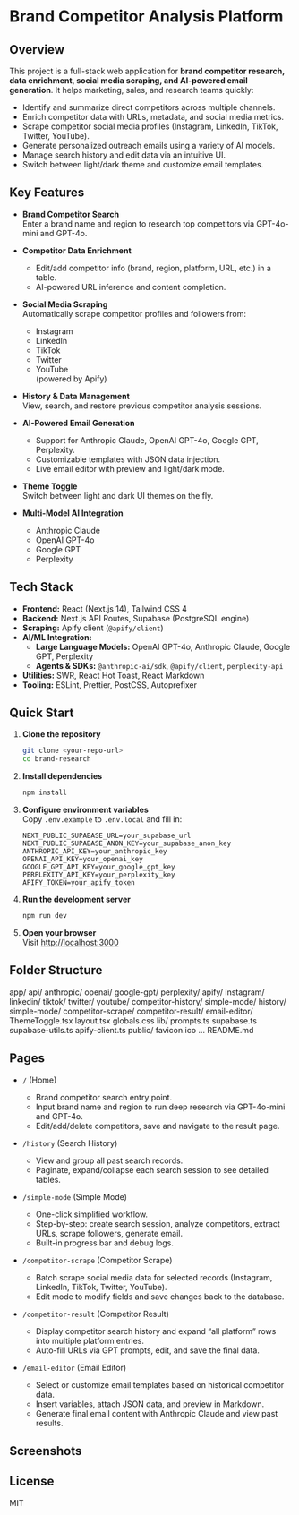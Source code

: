 # Brand Competitor Analysis Platform

## Overview

This project is a full-stack web application for **brand competitor research, data enrichment, social media scraping, and AI-powered email generation**. It helps marketing, sales, and research teams quickly:

- Identify and summarize direct competitors across multiple channels.  
- Enrich competitor data with URLs, metadata, and social media metrics.  
- Scrape competitor social media profiles (Instagram, LinkedIn, TikTok, Twitter, YouTube).  
- Generate personalized outreach emails using a variety of AI models.  
- Manage search history and edit data via an intuitive UI.  
- Switch between light/dark theme and customize email templates.

## Key Features

- **Brand Competitor Search**  
  Enter a brand name and region to research top competitors via GPT-4o-mini and GPT-4o.

- **Competitor Data Enrichment**  
  - Edit/add competitor info (brand, region, platform, URL, etc.) in a table.  
  - AI-powered URL inference and content completion.

- **Social Media Scraping**  
  Automatically scrape competitor profiles and followers from:  
  - Instagram  
  - LinkedIn  
  - TikTok  
  - Twitter  
  - YouTube  
  (powered by Apify)

- **History & Data Management**  
  View, search, and restore previous competitor analysis sessions.

- **AI-Powered Email Generation**  
  - Support for Anthropic Claude, OpenAI GPT-4o, Google GPT, Perplexity.  
  - Customizable templates with JSON data injection.  
  - Live email editor with preview and light/dark mode.

- **Theme Toggle**  
  Switch between light and dark UI themes on the fly.

- **Multi-Model AI Integration**  
  - Anthropic Claude  
  - OpenAI GPT-4o  
  - Google GPT  
  - Perplexity

## Tech Stack

- **Frontend:** React (Next.js 14), Tailwind CSS 4  
- **Backend:** Next.js API Routes, Supabase (PostgreSQL engine)  
- **Scraping:** Apify client (`@apify/client`)  
- **AI/ML Integration:**  
  - **Large Language Models:** OpenAI GPT-4o, Anthropic Claude, Google GPT, Perplexity  
  - **Agents & SDKs:** `@anthropic-ai/sdk`, `@apify/client`, `perplexity-api`  
- **Utilities:** SWR, React Hot Toast, React Markdown  
- **Tooling:** ESLint, Prettier, PostCSS, Autoprefixer

## Quick Start

1. **Clone the repository**
   ```bash
   git clone <your-repo-url>
   cd brand-research
   ```

2. **Install dependencies**
   ```bash
   npm install
   ```

3. **Configure environment variables**  
   Copy `.env.example` to `.env.local` and fill in:
   ```dotenv
   NEXT_PUBLIC_SUPABASE_URL=your_supabase_url
   NEXT_PUBLIC_SUPABASE_ANON_KEY=your_supabase_anon_key
   ANTHROPIC_API_KEY=your_anthropic_key
   OPENAI_API_KEY=your_openai_key
   GOOGLE_GPT_API_KEY=your_google_gpt_key
   PERPLEXITY_API_KEY=your_perplexity_key
   APIFY_TOKEN=your_apify_token
   ```

4. **Run the development server**
   ```bash
   npm run dev
   ```

5. **Open your browser**  
   Visit [http://localhost:3000](http://localhost:3000)

## Folder Structure



app/
api/
anthropic/
openai/
google-gpt/
perplexity/
apify/
instagram/
linkedin/
tiktok/
twitter/
youtube/
competitor-history/
simple-mode/
history/
simple-mode/
competitor-scrape/
competitor-result/
email-editor/
ThemeToggle.tsx
layout.tsx
globals.css
lib/
prompts.ts
supabase.ts
supabase-utils.ts
apify-client.ts
public/
favicon.ico
...
README.md


## Pages

- `/` (Home)  
  - Brand competitor search entry point.  
  - Input brand name and region to run deep research via GPT-4o-mini and GPT-4o.  
  - Edit/add/delete competitors, save and navigate to the result page.

- `/history` (Search History)  
  - View and group all past search records.  
  - Paginate, expand/collapse each search session to see detailed tables.

- `/simple-mode` (Simple Mode)  
  - One-click simplified workflow.  
  - Step-by-step: create search session, analyze competitors, extract URLs, scrape followers, generate email.  
  - Built-in progress bar and debug logs.

- `/competitor-scrape` (Competitor Scrape)  
  - Batch scrape social media data for selected records (Instagram, LinkedIn, TikTok, Twitter, YouTube).  
  - Edit mode to modify fields and save changes back to the database.

- `/competitor-result` (Competitor Result)  
  - Display competitor search history and expand “all platform” rows into multiple platform entries.  
  - Auto-fill URLs via GPT prompts, edit, and save the final data.

- `/email-editor` (Email Editor)  
  - Select or customize email templates based on historical competitor data.  
  - Insert variables, attach JSON data, and preview in Markdown.  
  - Generate final email content with Anthropic Claude and view past results.

## Screenshots



## License

MIT